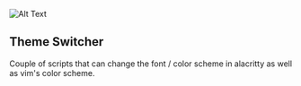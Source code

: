 ![Alt Text](https://media.giphy.com/media/vFKqnCdLPNOKc/giphy.gif)

## Theme Switcher

Couple of scripts that can change the font / color scheme in alacritty as well as vim's color scheme.
